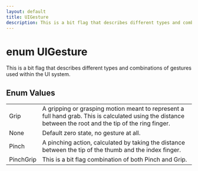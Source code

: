 ```yaml
---
layout: default
title: UIGesture
description: This is a bit flag that describes different types and combinations of gestures used within the UI system.
---
```

# enum UIGesture

This is a bit flag that describes different types and
combinations of gestures used within the UI system.

## Enum Values

|  |  |
|--|--|
|Grip|A gripping or grasping motion meant to represent a full hand grab. This is calculated using the distance between the root and the tip of the ring finger.|
|None|Default zero state, no gesture at all.|
|Pinch|A pinching action, calculated by taking the distance between the tip of the thumb and the index finger.|
|PinchGrip|This is a bit flag combination of both Pinch and Grip.|
